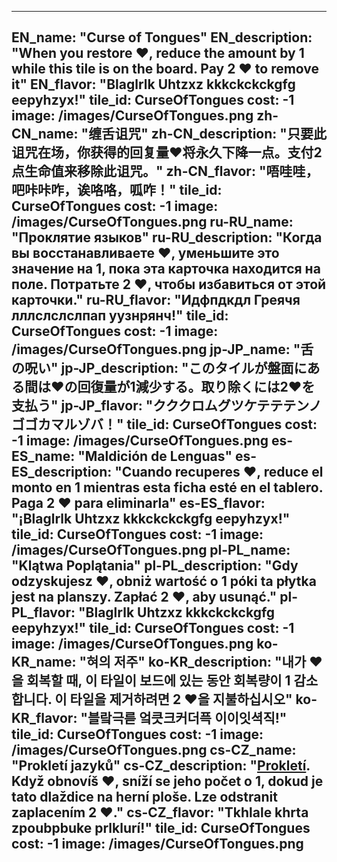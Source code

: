 ---

EN_name: "Curse of Tongues"
EN_description: "When you restore ❤️, reduce the amount by 1 while this tile is on the board. Pay 2 ❤️ to remove it"
EN_flavor: "Blaglrlk Uhtzxz kkkckckckgfg eepyhzyx!"
tile_id: CurseOfTongues
cost: -1
image: /images/CurseOfTongues.png
zh-CN_name: "缠舌诅咒"
zh-CN_description: "只要此诅咒在场，你获得的回复量❤️将永久下降一点。支付2点生命值来移除此诅咒。"
zh-CN_flavor: "唔哇哇，吧咔咔咋，诶咯咯，呱咋！"
tile_id: CurseOfTongues
cost: -1
image: /images/CurseOfTongues.png
ru-RU_name: "Проклятие языков"
ru-RU_description: "Когда вы восстанавливаете ❤️, уменьшите это значение на 1, пока эта карточка находится на поле. Потратьте 2 ❤️, чтобы избавиться от этой карточки."
ru-RU_flavor: "Идфпдкдл Греячя лллслслслпап уузнрянч!"
tile_id: CurseOfTongues
cost: -1
image: /images/CurseOfTongues.png
jp-JP_name: "舌の呪い"
jp-JP_description: "このタイルが盤面にある間は❤️の回復量が1減少する。取り除くには2❤️を支払う"
jp-JP_flavor: "クククロムグツケテテテンノゴゴカマルゾバ！"
tile_id: CurseOfTongues
cost: -1
image: /images/CurseOfTongues.png
es-ES_name: "Maldición de Lenguas"
es-ES_description: "Cuando recuperes ❤️, reduce el monto en 1 mientras esta ficha esté en el tablero. Paga 2 ❤️ para eliminarla"
es-ES_flavor: "¡Blaglrlk Uhtzxz kkkckckckgfg eepyhzyx!"
tile_id: CurseOfTongues
cost: -1
image: /images/CurseOfTongues.png
pl-PL_name: "Klątwa Poplątania"
pl-PL_description: "Gdy odzyskujesz ❤️, obniż wartość o 1 póki ta płytka jest na planszy. Zapłać 2 ❤️, aby usunąć."
pl-PL_flavor: "Blaglrlk Uhtzxz kkkckckckgfg eepyhzyx!"
tile_id: CurseOfTongues
cost: -1
image: /images/CurseOfTongues.png
ko-KR_name: "혀의 저주"
ko-KR_description: "내가 ❤️을 회복할 때, 이 타일이 보드에 있는 동안 회복량이 1 감소합니다. 이 타일을 제거하려면 2 ❤️을 지불하십시오"
ko-KR_flavor: "블랔극륻 엌큿크커더픅 이이잇셕직!"
tile_id: CurseOfTongues
cost: -1
image: /images/CurseOfTongues.png
cs-CZ_name: "Prokletí jazyků"
cs-CZ_description: "<u color='FF5151'>Prokletí</u>. Když obnovíš ❤️, sníží se jeho počet o 1, dokud je tato dlaždice na herní ploše. Lze odstranit zaplacením 2 ❤️."
cs-CZ_flavor: "Tkhlale khrta zpoubpbuke prlklurí!"
tile_id: CurseOfTongues
cost: -1
image: /images/CurseOfTongues.png
---